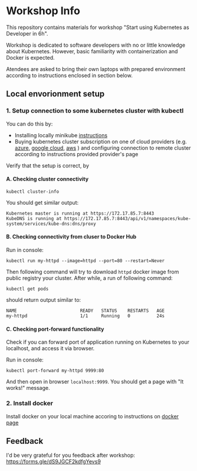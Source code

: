 # Workshop Info

This repository contains materials for workshop "Start using Kubernetes as Developer in 6h".

Workshop is dedicated to software developers with no or little knowledge about Kubernetes. However, basic familiarity with containerization and Docker is expected.

Atendees are asked to bring their own laptops with prepared environment according to instructions enclosed in section below.

## Local envorionment setup

### 1. Setup connection to some kubernetes cluster with kubectl
You can do this by:
  * Installing locally minikube [instructions](https://kubernetes.io/docs/tasks/tools/install-minikube/)
  * Buying kubernetes cluster subscription on one of cloud providers (e.g. [azure](https://azure.microsoft.com/en-us/free/kubernetes-service/), [google cloud](https://cloud.google.com/kubernetes-engine/), [aws](https://aws.amazon.com/kubernetes/) ) and configuring connection to remote cluster according to instructions provided provider's page
   
Verify that the setup is correct, by 

#### A. Checking cluster connectivity
```
kubectl cluster-info
```
   
You should get similar output:
```
Kubernetes master is running at https://172.17.85.7:8443
KubeDNS is running at https://172.17.85.7:8443/api/v1/namespaces/kube-system/services/kube-dns:dns/proxy
```
#### B. Checking connectivity from cluser to Docker Hub
 Run in console:
 ```
 kubectl run my-httpd --image=httpd --port=80 --restart=Never
 ```
 Then following command will try to download `httpd` docker image from public registry your cluster. After while, a run of following command:
 ```
 kubectl get pods
 ```
 should return output similar to:
 ```
 NAME                        READY   STATUS    RESTARTS   AGE
 my-httpd                    1/1     Running   0          24s
 ```

#### C. Checking port-forward functionality
Check if you can forward port of application running on Kubernetes to your localhost, and access it via browser.

Run in console:
```
kubectl port-forward my-httpd 9999:80
```
And then open in browser `localhost:9999`. You should get a page with "It works!" message.

 
   
### 2. Install docker
Install docker on your local machine accoring to instructions on [docker page](https://docs.docker.com/install/)
 


## Feedback
I'd be very grateful for you feedback after workshop: https://forms.gle/dS9JGCF2kdfgYevs9
